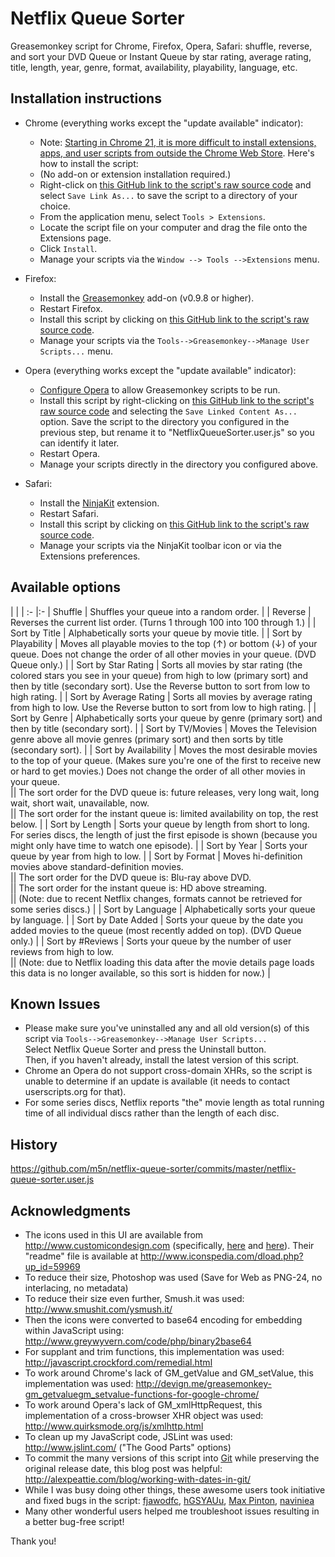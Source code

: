 Netflix Queue Sorter
====================

Greasemonkey script for Chrome, Firefox, Opera, Safari: shuffle, reverse, and sort your DVD Queue or Instant Queue by star rating, average rating, title, length, year, genre, format, availability, playability, language, etc.


Installation instructions
-------------------------

* Chrome (everything works except the "update available" indicator):
  * Note: [Starting in Chrome 21, it is more difficult to install extensions, apps, and user scripts from outside the Chrome Web Store](http://support.google.com/chrome_webstore/?p=crx_warning). Here's how to install the script:
  * (No add-on or extension installation required.)
  * Right-click on [this GitHub link to the script's raw source code](https://raw.githubusercontent.com/m5n/netflix-queue-sorter/master/netflix-queue-sorter.user.js) and select `Save Link As...` to save the script to a directory of your choice.
  * From the application menu, select `Tools > Extensions`.
  * Locate the script file on your computer and drag the file onto the Extensions page.
  * Click `Install`.
  * Manage your scripts via the `Window --> Tools -->Extensions` menu.


* Firefox:
  * Install the [Greasemonkey](https://addons.mozilla.org/en-US/firefox/addon/748) add-on (v0.9.8 or higher).
  * Restart Firefox.
  * Install this script by clicking on [this GitHub link to the script's raw source code](https://raw.githubusercontent.com/m5n/netflix-queue-sorter/master/netflix-queue-sorter.user.js).
  * Manage your scripts via the `Tools-->Greasemonkey-->Manage User Scripts...` menu.


* Opera (everything works except the "update available" indicator):
  * [Configure Opera](http://www.techerator.com/2011/02/how-to-add-greasemoney-and-other-scripts-to-opera-11/) to allow Greasemonkey scripts to be run.
  * Install this script by right-clicking on [this GitHub link to the script's raw source code](https://raw.githubusercontent.com/m5n/netflix-queue-sorter/master/netflix-queue-sorter.user.js) and selecting the `Save Linked Content As...` option. Save the script to the directory you configured in the previous step, but rename it to "NetflixQueueSorter.user.js" so you can identify it later.
  * Restart Opera.
  * Manage your scripts directly in the directory you configured above.


* Safari:
  * Install the [NinjaKit](http://www.reddit.com/r/apple/comments/dd2sk/ninjakit_greasemonkey_for_safari/) extension.
  * Restart Safari.
  * Install this script by clicking on [this GitHub link to the script's raw source code](https://raw.githubusercontent.com/m5n/netflix-queue-sorter/master/netflix-queue-sorter.user.js).
  * Manage your scripts via the NinjaKit toolbar icon or via the Extensions preferences.


Available options
-----------------

| |
| :- |:-
| Shuffle | Shuffles your queue into a random order. |
| Reverse | Reverses the current list order. (Turns 1 through 100 into 100 through 1.) |
| Sort by Title | Alphabetically sorts your queue by movie title. |
| Sort by Playability | Moves all playable movies to the top (↑) or bottom (↓) of your queue. Does not change the order of all other movies in your queue. (DVD Queue only.) |
| Sort by Star Rating | Sorts all movies by star rating (the colored stars you see in your queue) from high to low (primary sort) and then by title (secondary sort). Use the Reverse button to sort from low to high rating. |
| Sort by Average Rating | Sorts all movies by average rating from high to low. Use the Reverse button to sort from low to high rating. |
| Sort by Genre | Alphabetically sorts your queue by genre (primary sort) and then by title (secondary sort). |
| Sort by TV/Movies | Moves the Television genre above all movie genres (primary sort) and then sorts by title (secondary sort). |
| Sort by Availability | Moves the most desirable movies to the top of your queue. (Makes sure you're one of the first to receive new or hard to get movies.) Does not change the order of all other movies in your queue.  
|| The sort order for the DVD queue is: future releases, very long wait, long wait, short wait, unavailable, now.  
|| The sort order for the instant queue is: limited availability on top, the rest below. |
| Sort by Length | Sorts your queue by length from short to long. For series discs, the length of just the first episode is shown (because you might only have time to watch one episode). |
| Sort by Year | Sorts your queue by year from high to low. |
| Sort by Format | Moves hi-definition movies above standard-definition movies.  
|| The sort order for the DVD queue is: Blu-ray above DVD.  
|| The sort order for the instant queue is: HD above streaming.  
|| (Note: due to recent Netflix changes, formats cannot be retrieved for some series discs.) |
| Sort by Language | Alphabetically sorts your queue by language. |
| Sort by Date Added | Sorts your queue by the date you added movies to the queue (most recently added on top). (DVD Queue only.) |
| Sort by #Reviews | Sorts your queue by the number of user reviews from high to low.  
|| (Note: due to Netflix loading this data after the movie details page loads this data is no longer available, so this sort is hidden for now.) |


Known Issues
------------

* Please make sure you've uninstalled any and all old version(s) of this script via `Tools-->Greasemonkey-->Manage User Scripts...`  
  Select Netflix Queue Sorter and press the Uninstall button.  
  Then, if you haven't already, install the latest version of this script.
* Chrome an Opera do not support cross-domain XHRs, so the script is unable to determine if an update is available (it needs to contact userscripts.org for that).
* For some series discs, Netflix reports "the" movie length as total running time of all individual discs rather than the length of each disc.


History
-------

https://github.com/m5n/netflix-queue-sorter/commits/master/netflix-queue-sorter.user.js


Acknowledgments
---------------

* The icons used in this UI are available from http://www.customicondesign.com (specifically, [here](http://www.iconspedia.com/pack/pretty-office-2038/) and [here](http://www.iconspedia.com/pack/pretty-office-5-2835/)). Their "readme" file is available at http://www.iconspedia.com/dload.php?up_id=59969
* To reduce their size, Photoshop was used (Save for Web as PNG-24, no interlacing, no metadata)
* To reduce their size even further, Smush.it was used: http://www.smushit.com/ysmush.it/
* Then the icons were converted to base64 encoding for embedding within JavaScript using: http://www.greywyvern.com/code/php/binary2base64
* For supplant and trim functions, this implementation was used: http://javascript.crockford.com/remedial.html
* To work around Chrome's lack of GM_getValue and GM_setValue, this implementation was used: http://devign.me/greasemonkey-gm_getvaluegm_setvalue-functions-for-google-chrome/
* To work around Opera's lack of GM_xmlHttpRequest, this implementation of a cross-browser XHR object was used: http://www.quirksmode.org/js/xmlhttp.html
* To clean up my JavaScript code, JSLint was used: http://www.jslint.com/ ("The Good Parts" options)
* To commit the many versions of this script into [Git](https://github.com/m5n/netflix-queue-sorter) while preserving the original release date, this blog post was helpful: http://alexpeattie.com/blog/working-with-dates-in-git/
* While I was busy doing other things, these awesome users took initiative and fixed bugs in the script: [fjawodfc](http://userscripts.org/users/480632), [hGSYAUu](http://userscripts.org/users/351458), [Max Pinton](http://userscripts.org/users/410051), [naviniea](http://userscripts.org/users/148139)
* Many other wonderful users helped me troubleshoot issues resulting in a better bug-free script!

Thank you!
